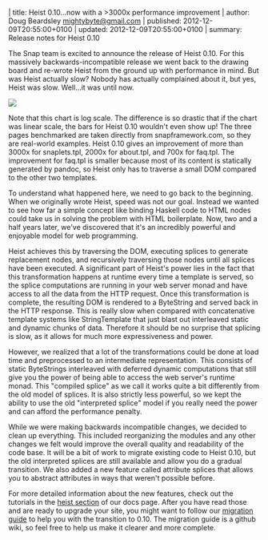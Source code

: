 | title: Heist 0.10...now with a >3000x performance improvement
| author: Doug Beardsley <mightybyte@gmail.com>
| published: 2012-12-09T20:55:00+0100
| updated:   2012-12-09T20:55:00+0100
| summary: Release notes for Heist 0.10

The Snap team is excited to announce the release of Heist 0.10.  For this
massively backwards-incompatible release we went back to the drawing board and
re-wrote Heist from the ground up with performance in mind.  But was Heist
actually slow?  Nobody has actually complained about it, but yes, Heist was
slow.  Well...it was until now.

![](/media/img/heist-perf.png)

Note that this chart is log scale.  The difference is so drastic that if the
chart was linear scale, the bars for Heist 0.10 wouldn't even show up!  The
three pages benchmarked are taken directly from snapframework.com, so they are
real-world examples.  Heist 0.10 gives an improvement of more than 3000x for
snaplets.tpl, 2000x for about.tpl, and 700x for faq.tpl.  The improvement for
faq.tpl is smaller because most of its content is statically generated by
pandoc, so Heist only has to traverse a small DOM compared to the other two
templates.

To understand what happened here, we need to go back to the beginning.  When
we originally wrote Heist, speed was not our goal.  Instead we wanted to see
how far a simple concept like binding Haskell code to HTML nodes could take us
in solving the problem with HTML boilerplate.  Now, two and a half years
later, we've discovered that it's an incredibly powerful and enjoyable model
for web programming.

Heist achieves this by traversing the DOM, executing splices to generate
replacement nodes, and recursively traversing those nodes until all splices
have been executed.  A significant part of Heist's power lies in the fact that
this transformation happens at runtime every time a template is served, so the
splice computations are running in your web server monad and have access to
all the data from the HTTP request.  Once this transformation is complete, the
resulting DOM is rendered to a ByteString and served back in the HTTP
response.  This is really slow when compared with concatenative template
systems like StringTemplate that just blast out interleaved static and dynamic
chunks of data.  Therefore it should be no surprise that splicing is slow, as
it allows for much more expressiveness and power.

However, we realized that a lot of the transformations could be done at load
time and preprocessed to an intermediate representation.  This consists of
static ByteStrings interleaved with deferred dynamic computations that still
give you the power of being able to access the web server's runtime monad.
This "compiled splice" as we call it works quite a bit differently from the
old model of splices.  It is also strictly less powerful, so we kept the
ability to use the old "interpreted splice" model if you really need the power
and can afford the performance penalty.

While we were making backwards incompatible changes, we decided to clean up
everything.  This included reorganizing the modules and any other changes we
felt would improve the overall quality and readability of the code base.  It
will be a bit of work to migrate existing code to Heist 0.10, but the old
interpreted splices are still available and allow you do a gradual transition.
We also added a new feature called attribute splices that allows you to
abstract attributes in ways that weren't possible before.

For more detailed information about the new features, check out the tutorials
in the [heist section](/docs#heist) of our docs page.  After you have read
those and are ready to upgrade your site, you might want to follow our [migration
guide](https://github.com/snapframework/heist/wiki/Migrating-Snap-Applications-to-Heist-0.10)
to help you with the transition to 0.10.  The migration guide is a github
wiki, so feel free to help us make it clearer and more complete.


